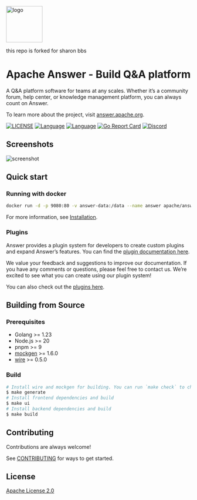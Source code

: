 <a href="https://answer.apache.org">
    <img alt="logo" src="docs/img/logo.svg" height="99px">
</a>

this repo is forked for sharon bbs  

# Apache Answer - Build Q&A platform

A Q&A platform software for teams at any scales. Whether it’s a community forum, help center, or knowledge management platform, you can always count on Answer.

To learn more about the project, visit [answer.apache.org](https://answer.apache.org).

[![LICENSE](https://img.shields.io/github/license/apache/answer)](https://github.com/apache/answer/blob/main/LICENSE)
[![Language](https://img.shields.io/badge/language-go-blue.svg)](https://golang.org/)
[![Language](https://img.shields.io/badge/language-react-blue.svg)](https://reactjs.org/)
[![Go Report Card](https://goreportcard.com/badge/github.com/apache/answer)](https://goreportcard.com/report/github.com/apache/answer)
[![Discord](https://img.shields.io/badge/discord-chat-5865f2?logo=discord&logoColor=f5f5f5)](https://discord.gg/Jm7Y4cbUej)

## Screenshots

![screenshot](docs/img/screenshot.png)

## Quick start

### Running with docker

```bash
docker run -d -p 9080:80 -v answer-data:/data --name answer apache/answer:1.6.0
```

For more information, see [Installation](https://answer.apache.org/docs/installation).

### Plugins

Answer provides a plugin system for developers to create custom plugins and expand Answer’s features. You can find the [plugin documentation here](https://answer.apache.org/community/plugins).

We value your feedback and suggestions to improve our documentation. If you have any comments or questions, please feel free to contact us. We’re excited to see what you can create using our plugin system!

You can also check out the [plugins here](https://answer.apache.org/plugins).

## Building from Source

### Prerequisites

- Golang >= 1.23
- Node.js >= 20
- pnpm >= 9
- [mockgen](https://github.com/uber-go/mock?tab=readme-ov-file#installation) >= 1.6.0
- [wire](https://github.com/google/wire/) >= 0.5.0

### Build

```bash
# Install wire and mockgen for building. You can run `make check` to check if they are installed.
$ make generate
# Install frontend dependencies and build
$ make ui
# Install backend dependencies and build
$ make build
```

## Contributing

Contributions are always welcome!

See [CONTRIBUTING](https://answer.apache.org/community/contributing) for ways to get started.

## License

[Apache License 2.0](https://github.com/apache/answer/blob/main/LICENSE)
